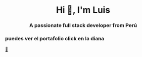 <h1 align="center">Hi 👋, I'm Luis</h1>
<h3 align="center">A passionate full stack developer from Perú</h3>

### puedes ver el portafolio click en la diana
<a href="https://luiscricci.github.io/">
    🎯
  </a>

